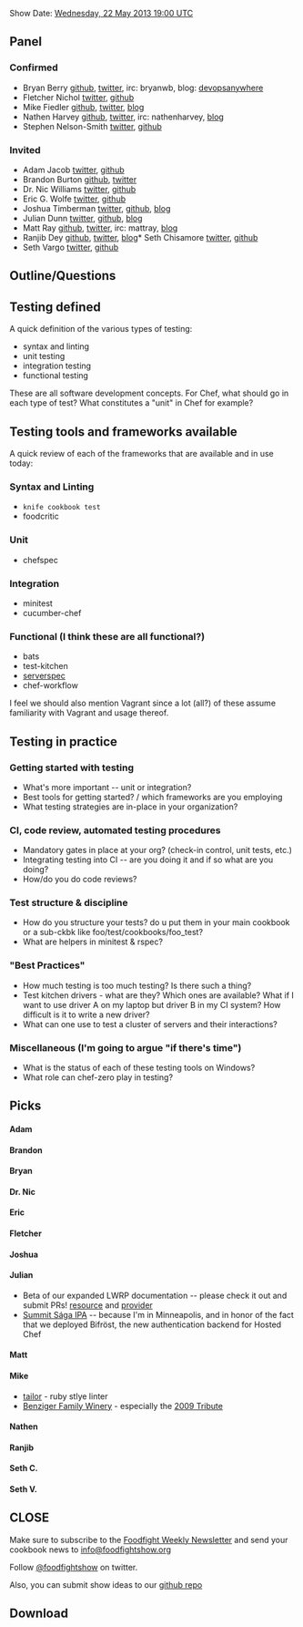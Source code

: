 Show Date:  [Wednesday, 22 May 2013 19:00 UTC](http://www.timeanddate.com/worldclock/fixedtime.html?msg=Food+Fight+Show+-+Testing+In+Practice&iso=20130521T15&p1=1928)

Panel<a name="panel"></a>
-----

### Confirmed
* Bryan Berry [github](http://github.com/bryanwb), [twitter](http://twitter.com/bryanwb), irc: bryanwb, blog: [devopsanywhere](http://devopsanywhere.blogspot.com)
* Fletcher Nichol [twitter](http://twitter.com/fnichol), [github](https://github.com/fnichol)
* Mike Fiedler [github](http://github.com/miketheman), [twitter](http://twitter.com/mikefiedler), [blog](http://www.miketheman.net)
* Nathen Harvey [github](http://github.com/nathenharvey), [twitter](http://twitter.com/nathenharvey), irc: nathenharvey, [blog](http://nathenharvey.com)
* Stephen Nelson-Smith [twitter](https://twitter.com/lordcope), [github](http://github.com/lordcope)

### Invited
* Adam Jacob [twitter](http://twitter.com/adamhjk), [github](http://gitub.com/adamhjk)
* Brandon Burton [github](http://github.com/solarce), [twitter](https://twitter.com/solarce)
* Dr. Nic Williams [twitter](https://twitter.com/drnic), [github](https://twitter.com/drnic)
* Eric G. Wolfe [twitter](https://twitter.com/#!/atomic_penguin), [github](http://github.com/atomic-penguin)
* Joshua Timberman [twitter](https://twitter.com/jtimberman), [github](http://github.com/jtimberman), [blog](http://jtimberman.housepub.org/)
* Julian Dunn [twitter](https://twitter.com/julian_dunn), [github](https://github.com/juliandunn), [blog](http://www.juliandunn.net/)
* Matt Ray [github](http://github.com/mattray), [twitter](http://twitter.com/mattray), irc: mattray, [blog](http://www.leastresistance.net/)
* Ranjib Dey [github](https://github.com/ranjib), [twitter](https://twitter.com/ranjibdey), [blog](http://ranjib.posterous.com/)* Seth Chisamore [twitter](https://twitter.com/schisamo), [github](http://github.com/schisamo)
* Seth Vargo [twitter](https://twitter.com/sethvargo), [github](http://github.com/sethvargo)

Outline/Questions
-----------------
## Testing defined

A quick definition of the various types of testing:

* syntax and linting
* unit testing
* integration testing
* functional testing

These are all software development concepts. For Chef, what should go in each type of test? What constitutes a "unit" in Chef for example?

## Testing tools and frameworks available

A quick review of each of the frameworks that are available and in use today:

### Syntax and Linting

* `knife cookbook test`
* foodcritic

### Unit

* chefspec

### Integration

* minitest
* cucumber-chef

### Functional (I think these are all functional?)

* bats
* test-kitchen
* [serverspec](http://serverspec.org/)
* chef-workflow

I feel we should also mention Vagrant since a lot (all?) of these assume familiarity with Vagrant and usage thereof.

## Testing in practice

### Getting started with testing

* What's more important -- unit or integration?
* Best tools for getting started? / which frameworks are you employing
* What testing strategies are in-place in your organization?

### CI, code review, automated testing procedures

* Mandatory gates in place at your org? (check-in control, unit tests, etc.)
* Integrating testing into CI -- are you doing it and if so what are you doing?
* How/do you do code reviews?

### Test structure & discipline
* How do you structure your tests? do u put them in your main cookbook or a sub-ckbk like foo/test/cookbooks/foo_test?
* What are helpers in minitest & rspec?

### "Best Practices"

* How much testing is too much testing?  Is there such a thing?
* Test kitchen drivers - what are they? Which ones are available? What if I want to use driver A on my laptop but driver B in my CI system? How difficult is it to write a new driver?
* What can one use to test a cluster of servers and their interactions?

### Miscellaneous (I'm going to argue "if there's time")

* What is the status of each of these testing tools on Windows?
* What role can chef-zero play in testing?

Picks<a name="picks"></a>
-----

#### Adam

#### Brandon

#### Bryan  

#### Dr. Nic

#### Eric

#### Fletcher

#### Joshua

#### Julian

- Beta of our expanded LWRP documentation -- please check it out and submit PRs! [resource](http://docs.opscode.com/lwrp_custom_resource.html) and [provider](http://docs.opscode.com/lwrp_custom_provider_resources.html)
- [Summit Sága IPA](http://www.summitbrewing.com/brews/saga-ipa) -- because I'm in Minneapolis, and in honor of the fact that we deployed Bifröst, the new authentication backend for Hosted Chef

#### Matt

#### Mike

- [tailor](https://github.com/turboladen/tailor) - ruby stlye linter
- [Benziger Family Winery](http://www.benziger.com/) - especially the [2009 Tribute](http://www.benziger.com/2009_tribute)

#### Nathen

#### Ranjib

#### Seth C.

#### Seth V.



CLOSE
-----

Make sure to subscribe to the [Foodfight Weekly Newsletter](http://bit.ly/ffsmail) and send your cookbook
news to info@foodfightshow.org

Follow [@foodfightshow](http://twitter.com/foodfightshow) on twitter.

Also, you can submit show ideas to our [github repo](https://github.com/foodfight/showz)



Download
--------
